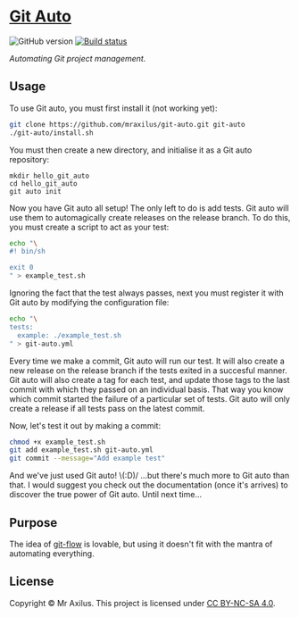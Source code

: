 [Git Auto][linkedin]
====================
![GitHub version][version_badge] [![Build status][travis_image]][travis_status]

_Automating Git project management._

Usage
-----
To use Git auto, you must first install it (not working yet):

```sh
git clone https://github.com/mraxilus/git-auto.git git-auto
./git-auto/install.sh
```

You must then create a new directory, and initialise it as a Git auto repository:

```
mkdir hello_git_auto
cd hello_git_auto
git auto init
```

Now you have Git auto all setup!
The only left to do is add tests. 
Git auto will use them to automagically create releases on the release branch.
To do this, you must create a script to act as your test:

```sh
echo "\
#! bin/sh

exit 0
" > example_test.sh
```

Ignoring the fact that the test always passes, next you must register it with Git auto by modifying the configuration file:

```sh
echo "\
tests:
  example: ./example_test.sh
" > git-auto.yml
```

Every time we make a commit, Git auto will run our test.
It will also create a new release on the release branch if the tests exited in a succesful manner.
Git auto will also create a tag for each test, and update those tags to the last commit with which they passed on an individual basis.
That way you know which commit started the failure of a particular set of tests.
Git auto will only create a release if all tests pass on the latest commit.

Now, let's test it out by making a commit:

```sh
chmod +x example_test.sh
git add example_test.sh git-auto.yml
git commit --message="Add example test"
```

And we've just used Git auto!
\\(:D)/ ...but there's much more to Git auto than that.
I would suggest you check out the documentation (once it's arrives) to discover the true power of Git auto.
Until next time...

Purpose
-------
The idea of [git-flow][git_flow] is lovable, but using it doesn't fit with the mantra of automating everything.

License
-------
Copyright © Mr Axilus.
This project is licensed under [CC BY-NC-SA 4.0][license].

[git_flow]: https://github.com/nvie/gitflow
[license]: https://creativecommons.org/licenses/by-nc-sa/4.0/
[linkedin]: https://www.linkedin.com/in/mraxilus
[travis_image]: https://secure.travis-ci.org/mraxilus/git-auto.png?branch=master
[travis_status]: https://secure.travis-ci.org/mraxilus/git-auto
[version_badge]: https://badge.fury.io/gh/mraxilus%2Fgit-auto.svg 




